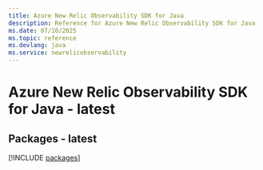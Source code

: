 ```yaml
---
title: Azure New Relic Observability SDK for Java
description: Reference for Azure New Relic Observability SDK for Java
ms.date: 07/10/2025
ms.topic: reference
ms.devlang: java
ms.service: newrelicobservability
---
```

# Azure New Relic Observability SDK for Java - latest
## Packages - latest
[!INCLUDE [packages](new-relic-observability-index.md)]